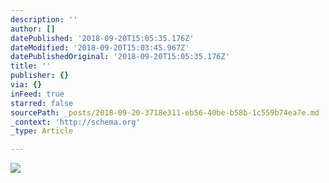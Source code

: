 ```yaml
---
description: ''
author: []
datePublished: '2018-09-20T15:05:35.176Z'
dateModified: '2018-09-20T15:03:45.967Z'
datePublishedOriginal: '2018-09-20T15:05:35.176Z'
title: ''
publisher: {}
via: {}
inFeed: true
starred: false
sourcePath: _posts/2018-09-20-3718e311-eb56-40be-b58b-1c559b74ea7e.md
_context: 'http://schema.org'
_type: Article

---
```

![](https://the-grid-user-content.s3-us-west-2.amazonaws.com/3b7398f9-29f3-4d0e-ab00-64195d517fac.jpg)